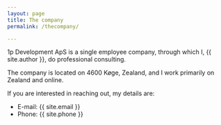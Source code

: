 ```yaml
---
layout: page
title: The company
permalink: /thecompany/

---
```


1p Development ApS is a single employee company, through which I, {{ site.author }}, do professional consulting.

The company is located on 4600 Køge, Zealand, and I work primarily on Zealand and online.

If you are interested in reaching out, my details are:

- E-mail: {{ site.email }}
- Phone: {{ site.phone }}
